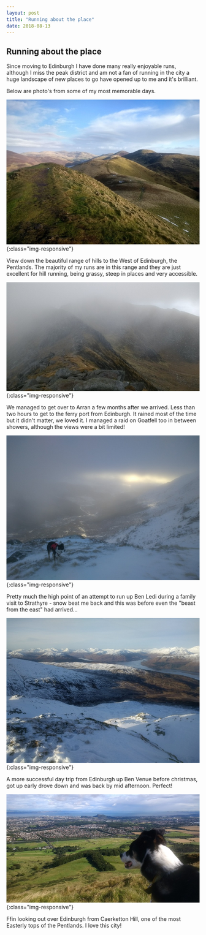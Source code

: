 ```yaml
---
layout: post
title: "Running about the place"
date: 2018-08-13
---
```


## Running about the place

Since moving to Edinburgh I have done many really enjoyable runs, although I miss the peak district and am not a fan of running in the city a huge landscape of new places to go have opened up to me and it's brilliant.

Below are photo's from some of my most memorable days.

![Pentlands from one of the Kips](/assets/2018-08-13/Kips.jpg){:class="img-responsive"}

View down the beautiful range of hills to the West of Edinburgh, the Pentlands. The majority of my runs are in this range and they are just excellent for hill running, being grassy, steep in places and very accessible.

![Goatfell](/assets/2018-08-13/Goatfell.jpg){:class="img-responsive"}

We managed to get over to Arran a few months after we arrived. Less than two hours to get to the ferry port from Edinburgh. It rained most of the time but it didn't matter, we loved it. I managed a raid on Goatfell too in between showers, although the views were a bit limited!

![Ben Ledi](/assets/2018-08-13/BenLedi.jpg){:class="img-responsive"}

Pretty much the high point of an attempt to run up Ben Ledi during a family visit to Strathyre - snow beat me back and this was before even the "beast from the east" had arrived...

![Ben Venue](/assets/2018-08-13/BenVenue.jpg){:class="img-responsive"}

A more successful day trip from Edinburgh up Ben Venue before christmas, got up early drove down and was back by mid afternoon. Perfect!

![Hill End Doge](/assets/2018-08-13/HillEndDoge.jpg){:class="img-responsive"}

Ffin looking out over Edinburgh from Caerketton Hill, one of the most Easterly tops of the Pentlands. I love this city!
